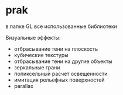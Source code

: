 # prak
в папке GL все использованные библиотеки

Визуальные эффекты:
- отбрасывание тени на плоскость
- кубические текстуры
- отбрасывание тени на другие объекты
- зеркальные грани
- попиксельный расчет освещенности
- имитация рельефных поверхностей
- parallax
